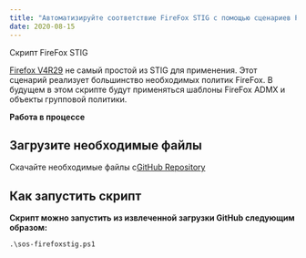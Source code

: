 ```yaml
---
title: "Автоматизируйте соответствие FireFox STIG с помощью сценариев PowerShell"
date: 2020-08-15
---
```


Скрипт FireFox STIG

[Firefox V4R29](https://dl.dod.cyber.mil/wp-content/uploads/stigs/zip/U_MOZ_FireFox_V4R29_STIG.zip) не самый простой из STIG для применения.
Этот сценарий реализует большинство необходимых политик FireFox. В будущем в этом скрипте будут применяться шаблоны FireFox ADMX и объекты групповой политики.

**Работа в процессе**

## Загрузите необходимые файлы

Скачайте необходимые файлы с[GitHub Repository](https://github.com/simeononsecurity/FireFox-STIG-Script)

## Как запустить скрипт


**Скрипт можно запустить из извлеченной загрузки GitHub следующим образом:**
```
.\sos-firefoxstig.ps1
```